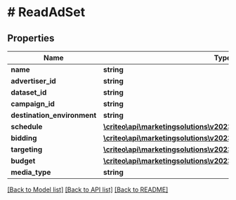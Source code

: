 # # ReadAdSet

## Properties

Name | Type | Description | Notes
------------ | ------------- | ------------- | -------------
**name** | **string** |  | [optional]
**advertiser_id** | **string** |  | [optional]
**dataset_id** | **string** |  | [optional]
**campaign_id** | **string** |  | [optional]
**destination_environment** | **string** |  | [optional]
**schedule** | [**\criteo\api\marketingsolutions\v2023_01\Model\ReadAdSetSchedule**](ReadAdSetSchedule.md) |  | [optional]
**bidding** | [**\criteo\api\marketingsolutions\v2023_01\Model\ReadAdSetBidding**](ReadAdSetBidding.md) |  | [optional]
**targeting** | [**\criteo\api\marketingsolutions\v2023_01\Model\AdSetTargeting**](AdSetTargeting.md) |  | [optional]
**budget** | [**\criteo\api\marketingsolutions\v2023_01\Model\ReadAdSetBudget**](ReadAdSetBudget.md) |  | [optional]
**media_type** | **string** |  | [optional]

[[Back to Model list]](../../README.md#models) [[Back to API list]](../../README.md#endpoints) [[Back to README]](../../README.md)
